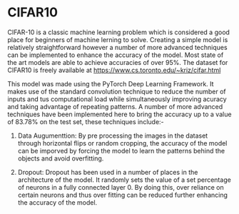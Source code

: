 # CIFAR10

CIFAR-10 is a classic machine learning problem which is considered a good place for beginners of machine lerning to solve. Creating a simple model is relatively straightforward however a number of more advanced techniques can be implemented to enhance the accuracy of the model. Most state of the art models are able to achieve accuracies of over 95%. The dataset for CIFAR10 is freely available at https://www.cs.toronto.edu/~kriz/cifar.html

This model was made using the PyTorch Deep Learning Framework. It makes use of the standard convolution technique to reduce the number of inputs and tus computational load while simultaneously improving acuracy and taking advantage of repeating patterns. A number of more advanced techniques have been implemented here to bring the accuracy up to a value of 83.78% on the test set, these techniques include:-

1. Data Augumenttion:
     By pre processing the images in the dataset through horizontal flips or random cropping, the accuracy of the model can be imporved by forcing the model to learn the patterns behind the objects and avoid overfitting.

2. Dropout:
     Dropout has been used in a number of places in the architecture of the model. It randomly sets the value of a set percentage of neurons in a fully connected layer 0. By doing this, over reliance on certain neurons and thus over fitting can be reduced further enhancing the accuracy of the model.


